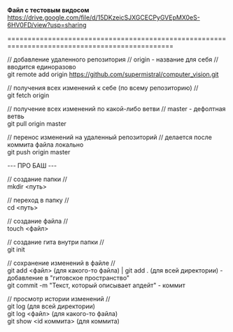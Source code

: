 <b>Файл с тестовым видосом</b><br>
https://drive.google.com/file/d/15DKzeicSJXGCECPyGVEpMX0eS-6HV0FD/view?usp=sharing

===============================================================================================

// добавление удаленного репозитория // origin - название для себя // вводится единоразово<br>
git remote add origin https://github.com/supermistral/computer_vision.git 

// получения всех изменений к себе (по всему репозиторию) //<br>
git fetch origin 

// получение всех изменений по какой-либо ветви // master - дефолтная ветвь<br>
git pull origin master

// перенос изменений на удаленный репозиторий // делается после коммита файла локально<br>
git push origin master

*---* ПРО БАШ *---*<br>

// создание папки //<br>
mkdir <путь>

// переход в папку //<br>
cd <путь>

// создание файла //<br>
touch <файл>

// создание гита внутри папки //<br>
git init

// сохранение изменений в файле //<br>
git add <файл> (для какого-то файла) | git add . (для всей директории) - добавление в "гитовское пространство"<br>
git commit -m "Текст, который описывает апдейт" - коммит

// просмотр истории изменений //<br>
git log (для всей директории)<br>
git log <файл> (для какого-то файла)<br>
git show <id коммита> (для коммита)
